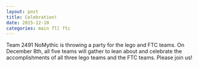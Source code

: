 ```yaml
---
layout: post
title: Celebration!
date: 2015-12-10
categories: main fll ftc
---
```


Team 2491 NoMythic is throwing a party for the lego and FTC teams. On December 8th, all five teams will gather to lean about and celebrate the accomplishments of all three lego teams and the FTC teams. Please join us!